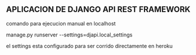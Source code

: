## APLICACION DE DJANGO API REST FRAMEWORK


comando para ejecucion manual en localhost

manage.py runserver --settings=djapi.local_settings


el settings esta configurado para ser corrido directamente en heroku
